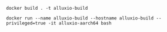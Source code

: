 
```shell script
docker build . -t alluxio-build
```

```shell script
docker run --name alluxio-build --hostname alluxio-build --privileged=true -it alluxio-aarch64 bash
```
